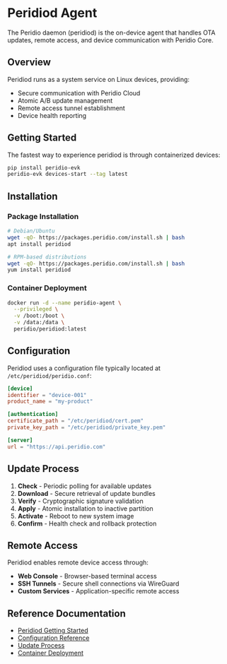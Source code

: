 # Peridiod Agent

The Peridio daemon (peridiod) is the on-device agent that handles OTA updates, remote access, and device communication with Peridio Core.

## Overview

Peridiod runs as a system service on Linux devices, providing:

- Secure communication with Peridio Cloud
- Atomic A/B update management
- Remote access tunnel establishment
- Device health reporting

## Getting Started

The fastest way to experience peridiod is through containerized devices:

```bash
pip install peridio-evk
peridio-evk devices-start --tag latest
```

## Installation

### Package Installation

```bash
# Debian/Ubuntu
wget -qO- https://packages.peridio.com/install.sh | bash
apt install peridiod

# RPM-based distributions
wget -qO- https://packages.peridio.com/install.sh | bash
yum install peridiod
```

### Container Deployment

```bash
docker run -d --name peridio-agent \
  --privileged \
  -v /boot:/boot \
  -v /data:/data \
  peridio/peridiod:latest
```

## Configuration

Peridiod uses a configuration file typically located at `/etc/peridiod/peridio.conf`:

```toml
[device]
identifier = "device-001"
product_name = "my-product"

[authentication]
certificate_path = "/etc/peridiod/cert.pem"
private_key_path = "/etc/peridiod/private_key.pem"

[server]
url = "https://api.peridio.com"
```

## Update Process

1. **Check** - Periodic polling for available updates
2. **Download** - Secure retrieval of update bundles
3. **Verify** - Cryptographic signature validation
4. **Apply** - Atomic installation to inactive partition
5. **Activate** - Reboot to new system image
6. **Confirm** - Health check and rollback protection

## Remote Access

Peridiod enables remote device access through:

- **Web Console** - Browser-based terminal access
- **SSH Tunnels** - Secure shell connections via WireGuard
- **Custom Services** - Application-specific remote access

## Reference Documentation

- [Peridiod Getting Started](/integration/guides/peridio-core-custom-integration/linux/peridiod/getting-started)
- [Configuration Reference](/integration/guides/peridio-core-custom-integration/linux/peridiod/configuration)
- [Update Process](/integration/guides/peridio-core-custom-integration/linux/peridiod/updates)
- [Container Deployment](/integration/guides/peridio-core-custom-integration/linux/peridiod/containers)
